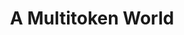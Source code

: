 ---
title: A Multitoken World
description: We'll teach you how to make multitokens and show you all the different ways they can be used
layout: index
---